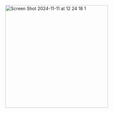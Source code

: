 <img width="327" alt="Screen Shot 2024-11-11 at 12 24 18 1" src="https://github.com/user-attachments/assets/a5f85c7a-5200-4ffd-a766-4099616be618">
